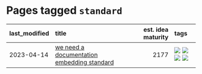 # Pages tagged `standard`

|last_modified|title|est. idea maturity|tags
|:---|:---|---:|:---|
|2023-04-14|[we need a documentation embedding standard](../doc-embed-standard.md)|2177|[![](https://img.shields.io/badge/tag-accessibility-7c795e)](../tags/accessibility.md) [![](https://img.shields.io/badge/tag-documentation-96f12e)](../tags/documentation.md) [![](https://img.shields.io/badge/tag-standard-5e378d)](../tags/standard.md) [![](https://img.shields.io/badge/tag-tooling-4bcfd8)](../tags/tooling.md)|